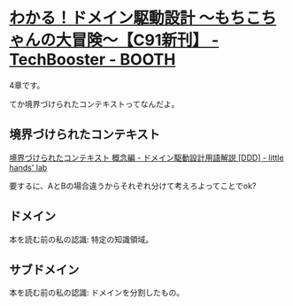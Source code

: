 # [わかる！ドメイン駆動設計 ～もちこちゃんの大冒険～【C91新刊】 - TechBooster - BOOTH](https://booth.pm/ja/items/392260)

4章です。

てか境界づけられたコンテキストってなんだよ。

## 境界づけられたコンテキスト

[境界づけられたコンテキスト 概念編 - ドメイン駆動設計用語解説 [DDD] - little hands&#39; lab](https://little-hands.hatenablog.com/entry/2017/11/28/bouded-context-concept)

要するに、AとBの場合違うからそれぞれ分けて考えろよってことでok?

## ドメイン

本を読む前の私の認識: 特定の知識領域。

## サブドメイン

本を読む前の私の認識: ドメインを分割したもの。
